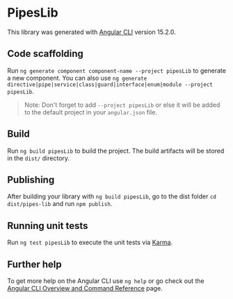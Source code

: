 # PipesLib

This library was generated with [Angular CLI](https://github.com/angular/angular-cli) version 15.2.0.

## Code scaffolding

Run `ng generate component component-name --project pipesLib` to generate a new component. You can also use `ng generate directive|pipe|service|class|guard|interface|enum|module --project pipesLib`.
> Note: Don't forget to add `--project pipesLib` or else it will be added to the default project in your `angular.json` file. 

## Build

Run `ng build pipesLib` to build the project. The build artifacts will be stored in the `dist/` directory.

## Publishing

After building your library with `ng build pipesLib`, go to the dist folder `cd dist/pipes-lib` and run `npm publish`.

## Running unit tests

Run `ng test pipesLib` to execute the unit tests via [Karma](https://karma-runner.github.io).

## Further help

To get more help on the Angular CLI use `ng help` or go check out the [Angular CLI Overview and Command Reference](https://angular.io/cli) page.
